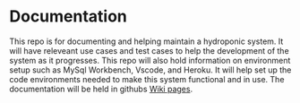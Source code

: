 # Documentation
This repo is for documenting and helping maintain a hydroponic system. It will have releveant use cases and test cases to help the development of the system as it progresses. This repo will also hold information on environment setup such as MySql Workbench, Vscode, and Heroku. It will help set up the code environments needed to make this system functional and in use. The documentation will be held in githubs [Wiki pages](https://github.com/hydroponics-system/documentation/wiki).
